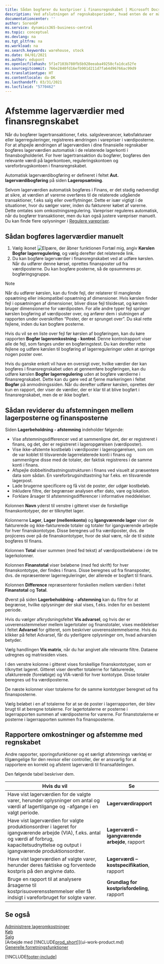 ```yaml
---
title: Sådan bogfører du kostpriser i finansregnskabet | Microsoft Docs
description: Ved afslutningen af regnskabsperioder, hvad enten de er månedlige, årlige eller andet, skal der udføres en række handlinger til omkostningsstyring og revision, så der rapporteres en korrekt og afstemt lagerværdi til regnskabsafdelingen. Bortset fra den bogføringsrutine, der overfører de enkelte poster med vareværdi til dedikerede finanskonti, stilles adskillige rapporter, sporingsfunktioner og et specielt afstemningsværktøj til rådighed for den revisor eller controller, der er ansvarlig for dette forretningskritiske arbejde.
documentationcenter: ''
author: SorenGP
ms.service: dynamics365-business-central
ms.topic: conceptual
ms.devlang: na
ms.tgt_pltfrm: na
ms.workload: na
ms.search.keywords: warehouse, stock
ms.date: 04/01/2021
ms.author: edupont
ms.openlocfilehash: 5f1e7103b780fb5b928eeaba49258cfa1dca52fe
ms.sourcegitcommit: 766e2840fd16efb901d211d7fa64d96766ac99d9
ms.translationtype: HT
ms.contentlocale: da-DK
ms.lasthandoff: 03/31/2021
ms.locfileid: "5770462"
---
```

# <a name="reconcile-inventory-costs-with-the-general-ledger"></a>Afstemme lagerværdier med finansregnskabet
Når du bogfører lagertransaktioner, f.eks. salgsleverancer, købsfakturaer eller lagerreguleringer, registreres ændringen i varepriser i værdiposterne. For at afspejle ændringen af lagerværdien i dine finansielle regnskaber bogføres lagerværdien automatisk i de relaterede lagerkonti i finansbogholderiet. For hver lagertransaktion du bogfører, bogføres den relevante værdi på lagerkontoen, reguleringskontoen og vareforbrugskontoen i finansregnskabet.

Automatisk lagerværdibogføring er defineret i feltet **Aut. lagerværdibogføring** på siden **Lageropsætning**.

Selvom lagerværdien automatisk bogføres i Finans, er det stadig nødvendigt at sikre, at værdien af varerne overføres til de relaterede udgående transaktioner, f.eks salg eller overflytninger. Dette er især vigtigt i de situationer, hvor du sælger varer, inden du fakturerer købet af varerne. Dette omtales som omkostningsregulering. Varepriser reguleres automatisk, når du bogfører transaktioner, men du kan også justere varepriser manuelt. Du kan finde flere oplysninger i [Regulere varepriser](inventory-how-adjust-item-costs.md).

## <a name="to-post-inventory-costs-manually"></a>Sådan bogføres lagerværdier manuelt
1. Vælg ikonet ![Elpære, der åbner funktionen Fortæl mig](media/ui-search/search_small.png "Fortæl mig, hvad du vil foretage dig"), angiv **Kørslen Bogfør lagerregulering**, og vælg derefter det relaterede link.
2. Du kan bogføre lagerværdier i finansregnskabet ved at udføre kørslen. Når du udfører denne kørsel, oprettes finansposter ud fra værdiposterne. Du kan bogføre posterne, så de opsummeres pr. bogføringsgruppe.

> [!NOTE]  
> Når du udfører kørslen, kan du finde fejl, der relaterer til manglende opsætning eller inkompatibel opsætning af dimensioner. Hvis kørslen finder fejl i opsætningen af dimensioner, bliver disse fejl tilsidesat, og kørslen bruger dimensionerne for værdiposten. For alle andre typer fejl springer kørslen bogføring af værdiposter over, og anfører dem i slutningen af rapporten under overskriften “Poster, der er sprunget over”. Du skal rette fejlene, inden du kan bogføre posterne.

Hvis du vil se en liste over fejl før kørslen af bogføringen, kan du køre rapporten **Bogfør lageromkostning - kontrol**. Denne kontrolrapport viser alle de fejl, som fanges under en bogføringstest. Du kan derefter rette fejlene og udføre kørslen til bogføring af lagerreguleringer uden at springe nogen poster over.

Hvis du ganske enkelt vil have en oversigt over, hvilke værdier der kan bogføres i finansregnskabet uden at gennemføre bogføringen, kan du udføre kørslen **Bogfør lagerregulering** uden at bogføre værdierne i finansregnskabet. Dette kan du gøre ved at fjerne markeringen i feltet **Bogfør** på anmodningssiden. Når du derefter udfører kørslen, oprettes der kun en rapport, der viser de værdier, der er klar til at blive bogført i finansregnskabet, men de er ikke bogført.

## <a name="to-audit-the-reconciliation-between-the-inventory-ledger-and-the-general-ledger"></a>Sådan reviderer du afstemningen mellem lagerposterne og finansposterne
Siden **Lagerbeholdning - afstemning** indeholder følgende:

- Vise afstemningsdifferencer ved at sammenligne det, der er registreret i finans, og det, der er registreret i lageropgørelsen (værdiposter).
- Vise ikke-afstemte kostbeløb i værdiposter i lageropgørelsen, som om de var koblet til tilsvarende lagerrelaterede konti i finans og sammenligne disse med de totaler, der faktisk registreres i de samme konti i finans.
- Afspejle dobbeltindtastningsstrukturen i finans ved visuelt at præsentere data som sådan. En vareforbrugsindtastning har f.eks. en tilsvarende lagerpost.
- Lade brugerne specificere og få vist de poster, der udgør kostbeløb.
- Inkludere filtre, der begrænser analysen efter dato, vare og lokation.
- Forklare årsager til afstemningsdifferencer i informative meddelelser.


Kolonnen **Navn** yderst til venstre i gitteret viser de forskellige finanskontotyper, der er tilknyttet lager.

Kolonnerne **Lager**, **Lager (mellemkonto)** og **Igangværende lager** viser de fakturerede og ikke-fakturerede totaler og totaler for igangværende arbejde for hver finanskontotype. Disse beregnes ud fra værdiposter, dvs. de projiceres over på de finanskontotyper, hvor de skal være, når de til sidste bogføres til finans.

Kolonnen **Total** viser summen (med fed tekst) af værdipostbeløbene i de tre lagerkolonner.

Kolonnen **Finanstotal** viser beløbene (med fed skrift) for hver finanskontotype, der findes i finans. Disse beregnes ud fra finansposter, dvs. de repræsenterer lagerreguleringer, der allerede er bogført til finans.

Kolonnen **Difference** repræsenterer forskellen mellem værdien i feltet **Finanstotal** og **Total**.

Øverst på siden **Lagerbeholdning - afstemning** kan du filtre for at begrænse, hvilke oplysninger der skal vises, f.eks. inden for en bestemt periode.

Hvis du vælger afkrydsningsfeltet **Vis advarsel**, og hvis der er uoverensstemmelser mellem lagertotaler og finanstotaler, vises meddelelser i feltet **Advarsel** for gitteret, som beskriver uoverensstemmelserne. Hvis du klikker på feltet Advarsel, får du yderligere oplysninger om, hvad advarslen betyder.

Vælg handlingen **Vis matrix**, når du har angivet alle relevante filtre. Dataene udregnes og matrixsiden vises.

I den venstre kolonne i gitteret vises forskellige finanskontotyper, som er tilknyttet lageret. Gitteret viser derefter totalerne for fakturerede, ufakturerede (foreløbige) og VIA-værdi for hver kontotype. Disse totaler beregnes ud fra værdiposterne.

De næste kolonner viser totalerne for de samme kontotyper beregnet ud fra finansposterne.

Vælg beløbet i en af totalerne for at se de poster i lagerrapporten, der blev brugt til at beregne totalerne. For lagertotalerne er posterne i lagerrapporten summen af værdiposterne for varerne. For finanstotalerne er posterne i lagerrapporten summen fra finansposterne.

## <a name="reporting-costs-and-reconciling-with-the-general-ledger"></a>Rapportere omkostninger og afstemme med regnskabet
Andre rapporter, sporingsfunktioner og et særligt afstemnings værktøj er tilgængelige for den revisor eller controller, der er ansvarlig for at rapportere en korrekt og afstemt lagerværdi til finansafdelingen.

Den følgende tabel beskriver dem.    

|**Hvis du vil**|**Se**|  
|------------|-------------|  
|Have vist lagerværdien for de valgte varer, herunder oplysninger om antal og værdi af lagertilgange og -afgange i en valgt periode.|**Lagerværdirapport**|  
|Have vist lagerværdien for valgte produktionsordrer i lageret for igangværende arbejde (VIA), f.eks. antal og værdi af forbrug, kapacitetsudnyttelse og output i igangværende produktionsordrer.|**Lagerværdi – igangværende arbejde**, rapport|  
|Have vist lagerværdien af valgte varer, herunder deres faktiske og forventede kostpris på den angivne dato.|**Lagerværdi – kostspecifikation**, rapport|  
|Bruge en rapport til at analysere årsagerne til kostprisuoverensstemmelser eller få indsigt i vareforbruget for solgte varer.|**Grundlag for kostprisfordeling**, rapport|  

## <a name="see-also"></a>Se også  
[Administrere lageromkostninger](finance-manage-inventory-costs.md)  
[Køb](purchasing-manage-purchasing.md)  
[Salg](sales-manage-sales.md)    
[Arbejde med [!INCLUDE[prod_short](includes/prod_short.md)]](ui-work-product.md)  
[Generelle forretningsfunktioner](ui-across-business-areas.md)


[!INCLUDE[footer-include](includes/footer-banner.md)]